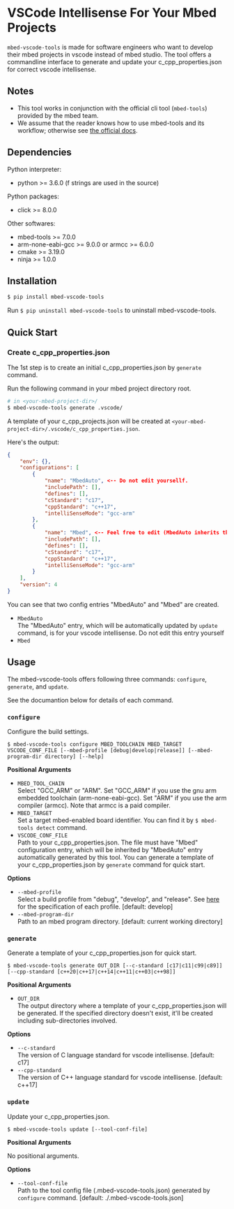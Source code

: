 
# VSCode Intellisense For Your Mbed Projects

`mbed-vscode-tools` is made for software engineers who want to develop their mbed projects in vscode instead of mbed studio.
The tool offers a commandline interface to generate and update your c_cpp_properties.json for correct vscode intellisense.

## Notes

* This tool works in conjunction with the official cli tool (`mbed-tools`) provided by the mbed team.
* We assume that the reader knows how to use mbed-tools and its workflow; otherwise see [the official docs](https://os.mbed.com/docs/mbed-os/v6.15/build-tools/use.html). 

## Dependencies

Python interpreter:

* python >= 3.6.0 (f strings are used in the source)

Python packages:

* click >= 8.0.0

Other softwares:

* mbed-tools >= 7.0.0
* arm-none-eabi-gcc >= 9.0.0 or armcc >= 6.0.0
* cmake >= 3.19.0
* ninja >= 1.0.0

## Installation

```bash
$ pip install mbed-vscode-tools
```

Run `$ pip uninstall mbed-vscode-tools` to uninstall mbed-vscode-tools.

## Quick Start

### Create c_cpp_properties.json

The 1st step is to create an initial c_cpp_properties.json by `generate` command.

Run the following command in your mbed project directory root.

```bash
# in <your-mbed-project-dir>/
$ mbed-vscode-tools generate .vscode/
```

A template of your c_cpp_projects.json will be created at `<your-mbed-project-dir>/.vscode/c_cpp_properties.json`.

Here's the output:

```json
{
    "env": {},
    "configurations": [
        {
            "name": "MbedAuto", <-- Do not edit yoursellf.
            "includePath": [],
            "defines": [],
            "cStandard": "c17",
            "cppStandard": "c++17",
            "intelliSenseMode": "gcc-arm"
        },
        {
            "name": "Mbed", <-- Feel free to edit (MbedAuto inherits this entry).
            "includePath": [],
            "defines": [],
            "cStandard": "c17",
            "cppStandard": "c++17",
            "intelliSenseMode": "gcc-arm"
        }
    ],
    "version": 4
}
```

You can see that two config entries \"MbedAuto\" and \"Mbed\" are created. 

* `MbedAuto`  
  The \"MbedAuto\" entry, which will be automatically updated by `update` command, is for your vscode intellisense.
  Do not edit this entry yourself
* `Mbed`

## Usage

The mbed-vscode-tools offers following three commands: `configure`, `generate`, and `update`.

See the documantion below for details of each command.

### `configure`

Configure the build settings.

```
$ mbed-vscode-tools configure MBED_TOOLCHAIN MBED_TARGET VSCODE_CONF_FILE [--mbed-profile [debug|develop|release]] [--mbed-program-dir directory] [--help]
```

**Positional Arguments**

* `MBED_TOOL_CHAIN`  
  Select \"GCC_ARM\" or "ARM". Set \"GCC_ARM\" if you use the gnu arm embedded toolchain (arm-none-eabi-gcc). Set \"ARM\" if you use the arm compiler (armcc). Note that armcc is a paid compiler.
* `MBED_TARGET`  
  Set a target mbed-enabled board identifier.
  You can find it by `$ mbed-tools detect` command.
* `VSCODE_CONF_FILE`  
  Path to your c_cpp_properties.json.
  The file must have \"Mbed\" configuration entry,
  which will be inherited by \"MbedAuto\" entry
  automatically generated by this tool.
  You can generate a template of your c_cpp_properties.json
  by `generate` command for quick start.

**Options**

* `--mbed-profile`  
  Select a build profile from \"debug\", \"develop\", and \"release\". See [here](https://os.mbed.com/docs/mbed-os/v6.15/program-setup/build-profiles-and-rules.html) for the specification of each profile. [default: develop]
* `--mbed-program-dir`  
  Path to an mbed program directory. [default: current working directory]

### `generate`

Generate a template of your c_cpp_properties.json for quick start.

```
$ mbed-vscode-tools generate OUT_DIR [--c-standard [c17|c11|c99|c89]] [--cpp-standard [c++20|c++17|c++14|c++11|c++03|c++98]]
```

**Positional Arguments**

* `OUT_DIR`  
  The output directory where a template of your
  c_cpp_properties.json will be generated. If the specified directory doesn't
  exist, it'll be created including sub-directories involved.

**Options**

* `--c-standard`  
  The version of C language standard for vscode intellisense. [default: c17]
* `--cpp-standard`  
  The version of C++ language standard for vscode intellisense. [default: c++17]

### `update`

Update your c_cpp_properties.json.

```
$ mbed-vscode-tools update [--tool-conf-file]
```

**Positional Arguments**

No positional arguments.

**Options**

* `--tool-conf-file`  
  Path to the tool config file (.mbed-vscode-tools.json) generated by `configure` command. [default: ./.mbed-vscode-tools.json]
